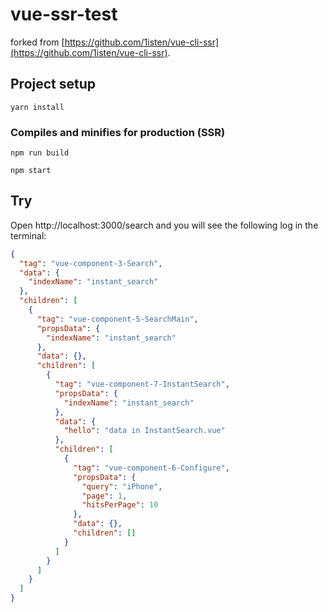 # vue-ssr-test

forked from [https://github.com/1isten/vue-cli-ssr](https://github.com/1isten/vue-cli-ssr).

## Project setup

```
yarn install
```

### Compiles and minifies for production (SSR)

```
npm run build

npm start
```

## Try

Open http://localhost:3000/search and you will see the following log in the terminal:

```json
{
  "tag": "vue-component-3-Search",
  "data": {
    "indexName": "instant_search"
  },
  "children": [
    {
      "tag": "vue-component-5-SearchMain",
      "propsData": {
        "indexName": "instant_search"
      },
      "data": {},
      "children": [
        {
          "tag": "vue-component-7-InstantSearch",
          "propsData": {
            "indexName": "instant_search"
          },
          "data": {
            "hello": "data in InstantSearch.vue"
          },
          "children": [
            {
              "tag": "vue-component-6-Configure",
              "propsData": {
                "query": "iPhone",
                "page": 1,
                "hitsPerPage": 10
              },
              "data": {},
              "children": []
            }
          ]
        }
      ]
    }
  ]
}
```
